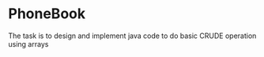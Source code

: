 # PhoneBook

The task is to design and implement java code to do basic CRUDE operation using arrays

